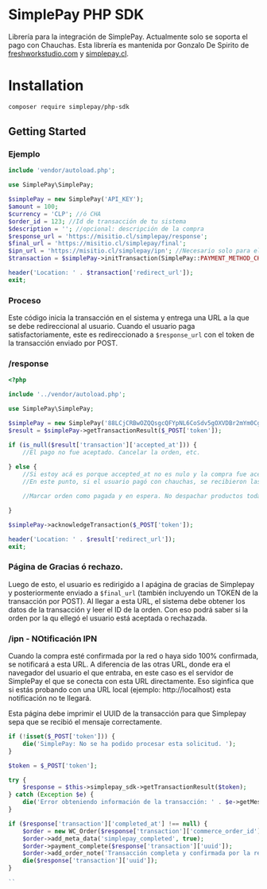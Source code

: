 # SimplePay PHP SDK
Librería para la integración de SimplePay. Actualmente solo se soporta el pago con Chauchas. Esta librería es mantenida por Gonzalo De Spirito de [freshworkstudio.com](http://freshworkstudio.com) y [simplepay.cl](http://simplepay.cl).


# Installation
```bash
composer require simplepay/php-sdk
```


## Getting Started

### Ejemplo
```php
include 'vendor/autoload.php';

use SimplePay\SimplePay;

$simplePay = new SimplePay('API_KEY');
$amount = 100;
$currency = 'CLP'; //ó CHA
$order_id = 123; //Id de transacción de tu sistema
$description = ''; //opcional: descripción de la compra
$response_url = 'https://misitio.cl/simplepay/response';
$final_url = 'https://misitio.cl/simplepay/final';
$ipn_url = 'https://misitio.cl/simplepay/ipn'; //Necesario solo para el pago de Chauchas
$transaction = $simplePay->initTransaction(SimplePay::PAYMENT_METHOD_CHAUCHAS, $amount, $currency, $order_id, $response_url, $final_url, $description, $ipn_url);

header('Location: ' . $transaction['redirect_url']);
exit;
```

### Proceso
Este código inicia la transacción en el sistema y entrega una URL a la que se debe redireccional al usuario. 
Cuando el usuario paga satisfactoriamente, este es redireccionado a `$response_url` con el token de la transacción enviado por POST. 

### /response
```php
<?php

include '../vendor/autoload.php';

use SimplePay\SimplePay;

$simplePay = new SimplePay('88LCjCRBwOZQQsgcQFYpNL6CoSdv5gOXVDBr2mYm0CgCHO6HDIMT15cD3b83');
$result = $simplePay->getTransactionResult($_POST['token']);

if (is_null($result['transaction']['accepted_at'])) {
    //El pago no fue aceptado. Cancelar la orden, etc. 
    
} else {
	//Si estoy acá es porque accepted_at no es nulo y la compra fue aceptada. Marcar la orden de compra como en espera. 
	//En este punto, si el usuario pagó con chauchas, se recibieron las transacciones, pero no se han confirmado todavía. LLegará una notificación a la URL IPN (paso anterior) indicando cuando esté confirmada. 

	//Marcar orden como pagada y en espera. No despachar productos todavía. Esperar IPN. 

}

$simplePay->acknowledgeTransaction($_POST['token']);

header('Location: ' . $result['redirect_url']);
exit;

```

### Página de Gracias ó rechazo. 
Luego de esto, el usuario es redirigido a l apágina de gracias de Simplepay y posteriormente enviado a `$final_url` (también incluyendo un TOKEN de la transacción por POST). Al llegar a esta URL, el sistema debe obtener los datos de la transacción y leer el ID de la orden. Con eso podrá saber si la orden por la qu ellegó el usuario está aceptada o rechazada. 

### /ipn - NOtificación IPN
Cuando la compra esté confirmada por la red o haya sido 100% confirmada, se notificará a esta URL. 
A diferencia de las otras URL, donde era el navegador del usuario el que entraba, en este caso es el servidor de SimplePay el que se conecta con esta URL directamente. Eso siginfica que si estás probando con una URL local (ejemplo: http://localhost) esta notificación no te llegará. 

Esta página debe imprimir el UUID de la transacción para que Simplepay sepa que se recibió el mensaje correctamente. 
```php
if (!isset($_POST['token'])) {
    die('SimplePay: No se ha podido procesar esta solicitud. ');
}

$token = $_POST['token'];

try {
    $response = $this->simplepay_sdk->getTransactionResult($token);
} catch (Exception $e) {
    die('Error obteniendo información de la transacción: ' . $e->getMessage());
}

if ($response['transaction']['completed_at'] !== null) {
    $order = new WC_Order($response['transaction']['commerce_order_id']);
    $order->add_meta_data('simplepay_completed', true);
    $order->payment_complete($response['transaction']['uuid']);
    $order->add_order_note('Transacción completa y confirmada por la red');
    die($response['transaction']['uuid']);
}

``
